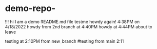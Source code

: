 # demo-repo-
!!!
hi I am a demo README.md file
testme 
howdy again! 4:38PM on 4/18/2022
howdy from 2nd branch at 4:40PM
howdy at 4:44PM about to leave


testing at 2:10PM from new_branch
#testing from main 2:11
